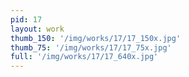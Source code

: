 ```yaml
---
pid: 17
layout: work
thumb_150: '/img/works/17/17_150x.jpg'
thumb_75: '/img/works/17/17_75x.jpg'
full: '/img/works/17/17_640x.jpg'
---
```

